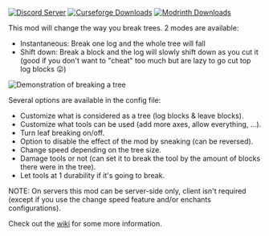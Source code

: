 [![Discord Server](https://img.shields.io/discord/1007349372444491856.svg?logo=Discord&colorB=7289da)](https://discord.gg/uXWsRftdy7)
[![Curseforge Downloads](http://cf.way2muchnoise.eu/falling-tree.svg)](https://www.curseforge.com/minecraft/mc-mods/falling-tree)
[![Modrinth Downloads](https://img.shields.io/modrinth/dt/fallingtree?logo=Modrinth)](https://modrinth.com/mod/fallingtree)

This mod will change the way you break trees. 2 modes are available:
* Instantaneous: Break one log and the whole tree will fall
* Shift down: Break a block and the log will slowly shift down as you cut it (good if you don't want to "cheat" too much but are lazy to go cut top log blocks 😛)

![Demonstration of breaking a tree](https://github.com/Rakambda/FallingTree/raw/minecraft/1.16.5/assets/demo.gif)

Several options are available in the config file:

* Customize what is considered as a tree (log blocks & leave blocks).
* Customize what tools can be used (add more axes, allow everything, ...).
* Turn leaf breaking on/off.
* Option to disable the effect of the mod by sneaking (can be reversed).
* Change speed depending on the tree size.
* Damage tools or not (can set it to break the tool by the amount of blocks there were in the tree).
* Let tools at 1 durability if it's going to break.

NOTE: On servers this mod can be server-side only, client isn't required (except if you use the change speed feature and/or enchants configurations).

Check out the [wiki](https://github.com/Rakambda/FallingTree/wiki) for some more information.
